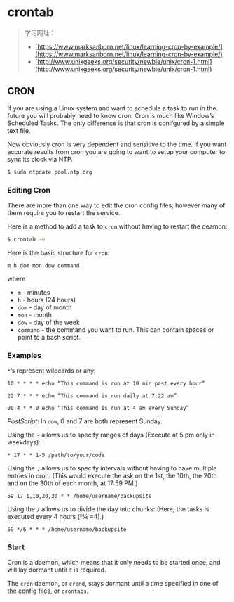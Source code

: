 # crontab

> 学习网址：
>
> * [https://www.marksanborn.net/linux/learning-cron-by-example/](https://www.marksanborn.net/linux/learning-cron-by-example/)
> * [http://www.unixgeeks.org/security/newbie/unix/cron-1.html](http://www.unixgeeks.org/security/newbie/unix/cron-1.html)

## CRON

If you are using a Linux system and want to schedule a task to run in the future you will probably need to know cron. Cron is much like Window’s Scheduled Tasks. The only difference is that cron is conifgured by a simple text file.

Now obviously cron is very dependent and sensitive to the time. If you want accurate results from cron you are going to want to setup your computer to sync its clock via NTP.

```bash
$ sudo ntpdate pool.ntp.org
```

### Editing Cron

There are more than one way to edit the cron config files; however many of them require you to restart the service.

Here is a method to add a task to `cron` without having to restart the deamon:

```bash
$ crontab -e
```

Here is the basic structure for `cron`:

```
m h dom mon dow command
```

where

* `m` - minutes
* `h` - hours (24 hours)
* `dom` - day of month
* `mon` - month
* `dow` - day of the  week
* `command` - the command you want to run. This can contain spaces or point to a bash script.

### Examples

`*`’s represent wildcards or any:

```
10 * * * * echo “This command is run at 10 min past every hour”

22 7 * * * echo “This command is run daily at 7:22 am”

00 4 * * 0 echo “This command is run at 4 am every Sunday”
```

_PostScript_: In `dow`, 0 and 7 are both represent Sunday.

Using the `-` allows us to specify ranges of days (Execute at 5 pm only in weekdays):

```
* 17 * * 1-5 /path/to/your/code
```

Using the `,` allows us to specify intervals without having to have multiple entries in cron: (This would execute the ask on the 1st, the 10th, the 20th and on the 30th of each month, at 17:59 PM.)

```
59 17 1,10,20,30 * * /home/username/backupsite
```

Using the `/` allows us to divide the day into chunks: (Here, the tasks is executed every 4 hours (24⁄6 =4).)

```
59 */6 * * * /home/username/backupsite
```

### Start

Cron is a daemon, which means that it only needs to be started once, and will lay dormant until it is required.

The `cron` daemon, or `crond`, stays dormant until a time specified in one of the config files, or `crontabs`.

